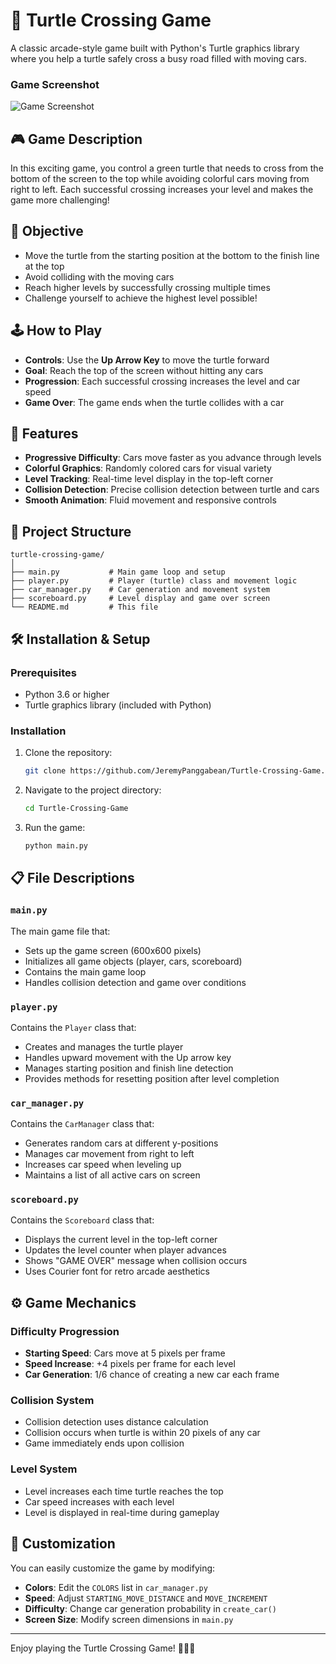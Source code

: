 # 🐢 Turtle Crossing Game

A classic arcade-style game built with Python's Turtle graphics library where you help a turtle safely cross a busy road filled with moving cars.

### Game Screenshot
![Game Screenshot](sample-games.jpg)

## 🎮 Game Description

In this exciting game, you control a green turtle that needs to cross from the bottom of the screen to the top while avoiding colorful cars moving from right to left. Each successful crossing increases your level and makes the game more challenging!

## 🎯 Objective

- Move the turtle from the starting position at the bottom to the finish line at the top
- Avoid colliding with the moving cars
- Reach higher levels by successfully crossing multiple times
- Challenge yourself to achieve the highest level possible!

## 🕹️ How to Play

- **Controls**: Use the **Up Arrow Key** to move the turtle forward
- **Goal**: Reach the top of the screen without hitting any cars
- **Progression**: Each successful crossing increases the level and car speed
- **Game Over**: The game ends when the turtle collides with a car

## 🚀 Features

- **Progressive Difficulty**: Cars move faster as you advance through levels
- **Colorful Graphics**: Randomly colored cars for visual variety
- **Level Tracking**: Real-time level display in the top-left corner
- **Collision Detection**: Precise collision detection between turtle and cars
- **Smooth Animation**: Fluid movement and responsive controls

## 📁 Project Structure

```
turtle-crossing-game/
│
├── main.py           # Main game loop and setup
├── player.py         # Player (turtle) class and movement logic
├── car_manager.py    # Car generation and movement system
├── scoreboard.py     # Level display and game over screen
└── README.md         # This file
```

## 🛠️ Installation & Setup

### Prerequisites
- Python 3.6 or higher
- Turtle graphics library (included with Python)

### Installation
1. Clone the repository:
   ```bash
   git clone https://github.com/JeremyPanggabean/Turtle-Crossing-Game.git
   ```

2. Navigate to the project directory:
   ```bash
   cd Turtle-Crossing-Game
   ```

3. Run the game:
   ```bash
   python main.py
   ```

## 📋 File Descriptions

### `main.py`
The main game file that:
- Sets up the game screen (600x600 pixels)
- Initializes all game objects (player, cars, scoreboard)
- Contains the main game loop
- Handles collision detection and game over conditions

### `player.py`
Contains the `Player` class that:
- Creates and manages the turtle player
- Handles upward movement with the Up arrow key
- Manages starting position and finish line detection
- Provides methods for resetting position after level completion

### `car_manager.py`
Contains the `CarManager` class that:
- Generates random cars at different y-positions
- Manages car movement from right to left
- Increases car speed when leveling up
- Maintains a list of all active cars on screen

### `scoreboard.py`
Contains the `Scoreboard` class that:
- Displays the current level in the top-left corner
- Updates the level counter when player advances
- Shows "GAME OVER" message when collision occurs
- Uses Courier font for retro arcade aesthetics

## ⚙️ Game Mechanics

### Difficulty Progression
- **Starting Speed**: Cars move at 5 pixels per frame
- **Speed Increase**: +4 pixels per frame for each level
- **Car Generation**: 1/6 chance of creating a new car each frame

### Collision System
- Collision detection uses distance calculation
- Collision occurs when turtle is within 20 pixels of any car
- Game immediately ends upon collision

### Level System
- Level increases each time turtle reaches the top
- Car speed increases with each level
- Level is displayed in real-time during gameplay

## 🎨 Customization

You can easily customize the game by modifying:

- **Colors**: Edit the `COLORS` list in `car_manager.py`
- **Speed**: Adjust `STARTING_MOVE_DISTANCE` and `MOVE_INCREMENT`
- **Difficulty**: Change car generation probability in `create_car()`
- **Screen Size**: Modify screen dimensions in `main.py`


---


Enjoy playing the Turtle Crossing Game! 🐢🚗💨




